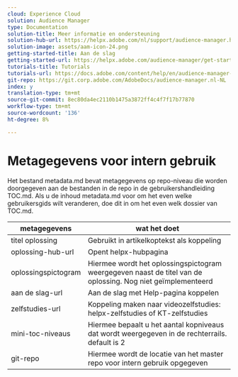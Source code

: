 ```yaml
---
cloud: Experience Cloud
solution: Audience Manager
type: Documentation
solution-title: Meer informatie en ondersteuning
solution-hub-url: https://helpx.adobe.com/nl/support/audience-manager.html
solution-image: assets/aam-icon-24.png
getting-started-title: Aan de slag
getting-started-url: https://helpx.adobe.com/audience-manager/get-started.html
tutorials-title: Tutorials
tutorials-url: https://docs.adobe.com/content/help/en/audience-manager-learn/tutorials/overview.html
git-repo: https://git.corp.adobe.com/AdobeDocs/audience-manager.nl-NL
index: y
translation-type: tm+mt
source-git-commit: 8ec80da4ec2110b1475a3872ff4c4f7f17b77870
workflow-type: tm+mt
source-wordcount: '136'
ht-degree: 8%

---
```



# Metagegevens voor intern gebruik

Het bestand metadata.md bevat metagegevens op repo-niveau die worden doorgegeven aan de bestanden in de repo in de gebruikershandleiding TOC.md. Als u de inhoud metadata.md voor om het even welke gebruikersgids wilt veranderen, doe dit in om het even welk dossier van TOC.md.

| metagegevens | wat het doet |
|--- |--- |
| titel oplossing | Gebruikt in artikelkoptekst als koppeling |
| oplossing-hub-url | Opent helpx-hubpagina |
| oplossingspictogram | Hiermee wordt het oplossingspictogram weergegeven naast de titel van de oplossing. Nog niet geïmplementeerd |
| aan de slag-url | Aan de slag met Help-pagina koppelen |
| zelfstudies-url | Koppeling maken naar videozelfstudies: helpx-zelfstudies of KT-zelfstudies |
| mini-toc-niveaus | Hiermee bepaalt u het aantal kopniveaus dat wordt weergegeven in de rechterrails. default is 2 |
| git-repo | Hiermee wordt de locatie van het master repo voor intern gebruik opgegeven |
